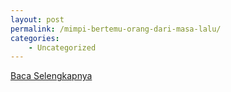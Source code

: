 ```yaml
---
layout: post
permalink: /mimpi-bertemu-orang-dari-masa-lalu/
categories:
    - Uncategorized
---
```


[Baca Selengkapnya](/10)